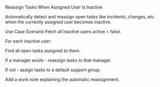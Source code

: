 Reassign Tasks When Assigned User Is Inactive

Automatically detect and reassign open tasks like incidents, changes, etc. when the currently assigned user becomes inactive.

Use Case Scenario
Fetch all inactive users active = false.

For each inactive user:

Find all open tasks assigned to them.

If a manager exists - reassign tasks to that manager.

If not - assign tasks to a default support group.

Add a work note explaining the automatic reassignment.
